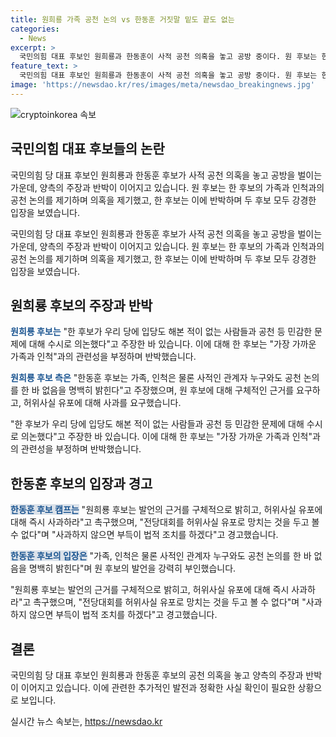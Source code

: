 ```yaml
---
title: 원희룡 가족 공천 논의 vs 한동훈 거짓말 밑도 끝도 없는
categories:
  - News
excerpt: >
  국민의힘 대표 후보인 원희룡과 한동훈이 사적 공천 의혹을 놓고 공방 중이다. 원 후보는 한 후보가 사적으로 공천을 논의한 것이라고 주장하며, 한 후보는 즉각 반박했다. 양측 캠프는 서로의 발언에 대해 강하게 비판하고 경고하며 공방이 고조되고 있다. 이에 대한 더 자세한 내용을 확인하고 싶다면 클릭하세요.
feature_text: >
  국민의힘 대표 후보인 원희룡과 한동훈이 사적 공천 의혹을 놓고 공방 중이다. 원 후보는 한 후보가 사적으로 공천을 논의한 것이라고 주장하며, 한 후보는 즉각 반박했다. 양측 캠프는 서로의 발언에 대해 강하게 비판하고 경고하며 공방이 고조되고 있다. 이에 대한 더 자세한 내용을 확인하고 싶다면 클릭하세요.
image: 'https://newsdao.kr/res/images/meta/newsdao_breakingnews.jpg'
---
```


<p><img src="https://newsdao.kr/res/images/meta/newsdao_breakingnews.jpg" alt="cryptoinkorea 속보" /></p>

<h2 data-ke-size="size26">국민의힘 대표 후보들의 논란</h2>

<p>국민의힘 당 대표 후보인 원희룡과 한동훈 후보가 사적 공천 의혹을 놓고 공방을 벌이는 가운데, 양측의 주장과 반박이 이어지고 있습니다. 원 후보는 한 후보의 가족과 인척과의 공천 논의를 제기하며 의혹을 제기했고, 한 후보는 이에 반박하며 두 후보 모두 강경한 입장을 보였습니다.</p>

<p data-ke-size="size16">국민의힘 당 대표 후보인 원희룡과 한동훈 후보가 사적 공천 의혹을 놓고 공방을 벌이는 가운데, 양측의 주장과 반박이 이어지고 있습니다. 원 후보는 한 후보의 가족과 인척과의 공천 논의를 제기하며 의혹을 제기했고, 한 후보는 이에 반박하며 두 후보 모두 강경한 입장을 보였습니다.</p>

<h2 data-ke-size="size26">원희룡 후보의 주장과 반박</h2>

<p><b><span style="color: #1a5490;">원희룡 후보는</span></b> "한 후보가 우리 당에 입당도 해본 적이 없는 사람들과 공천 등 민감한 문제에 대해 수시로 의논했다"고 주장한 바 있습니다. 이에 대해 한 후보는 "가장 가까운 가족과 인척"과의 관련성을 부정하며 반박했습니다.</p>

<p><b><span style="color: #1a5490;">원희룡 후보 측은</span></b> "한동훈 후보는 가족, 인척은 물론 사적인 관계자 누구와도 공천 논의를 한 바 없음을 명백히 밝힌다"고 주장했으며, 원 후보에 대해 구체적인 근거를 요구하고, 허위사실 유포에 대해 사과를 요구했습니다.</p>

<p data-ke-size="size16">"한 후보가 우리 당에 입당도 해본 적이 없는 사람들과 공천 등 민감한 문제에 대해 수시로 의논했다"고 주장한 바 있습니다. 이에 대해 한 후보는 "가장 가까운 가족과 인척"과의 관련성을 부정하며 반박했습니다.</p>

<h2 data-ke-size="size26">한동훈 후보의 입장과 경고</h2>

<p><b><span style="background-color: #21538527;"><span style="color: #1a5490;">한동훈 후보 캠프는</span></span></b> "원희룡 후보는 발언의 근거를 구체적으로 밝히고, 허위사실 유포에 대해 즉시 사과하라"고 촉구했으며, "전당대회를 허위사실 유포로 망치는 것을 두고 볼 수 없다"며 "사과하지 않으면 부득이 법적 조치를 하겠다"고 경고했습니다.</p>

<p><b><span style="background-color: #21538527;"><span style="color: #1a5490;">한동훈 후보의 입장은</span></span></b> "가족, 인척은 물론 사적인 관계자 누구와도 공천 논의를 한 바 없음을 명백히 밝힌다"며 원 후보의 발언을 강력히 부인했습니다.</p>

<p data-ke-size="size16">"원희룡 후보는 발언의 근거를 구체적으로 밝히고, 허위사실 유포에 대해 즉시 사과하라"고 촉구했으며, "전당대회를 허위사실 유포로 망치는 것을 두고 볼 수 없다"며 "사과하지 않으면 부득이 법적 조치를 하겠다"고 경고했습니다.</p>

<h2 data-ke-size="size26">결론</h2>

<p>국민의힘 당 대표 후보인 원희룡과 한동훈 후보의 공천 의혹을 놓고 양측의 주장과 반박이 이어지고 있습니다. 이에 관련한 추가적인 발전과 정확한 사실 확인이 필요한 상황으로 보입니다.</p>
실시간 뉴스 속보는, <a href="https://newsdao.kr" rel="dofollow">https://newsdao.kr</a>


